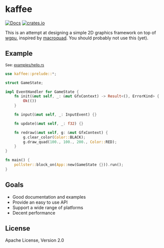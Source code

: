 # kaffee

[![Docs](https://docs.rs/kaffee/badge.svg)](https://docs.rs/kaffee/latest)
[![crates.io](https://img.shields.io/crates/v/kaffee.svg)](https://crates.io/crates/kaffee)

This is an attempt at designing a simple 2D graphics framework on top of [wgpu](https://github.com/gfx-rs/wgpu), inspired by [macroquad](https://github.com/not-fl3/macroquad). You should probably not use this (yet).

## Example

<sub>See: [examples/hello.rs](./examples/hello.rs)</sub>
```rust
use kaffee::prelude::*;

struct GameState;

impl EventHandler for GameState {
    fn init(&mut self, _: &mut GfxContext) -> Result<(), ErrorKind> {
        Ok(())
    }

    fn input(&mut self, _: InputEvent) {}

    fn update(&mut self, _: f32) {}

    fn redraw(&mut self, g: &mut GfxContext) {
        g.clear_color(Color::BLACK);
        g.draw_quad(100., 100., 200., Color::RED);
    }
}

fn main() {
    pollster::block_on(App::new(GameState {})).run();
}
```

## Goals

* Good documentation and examples
* Provide an easy to use API
* Support a wide range of platforms
* Decent performance

## License

Apache License, Version 2.0
